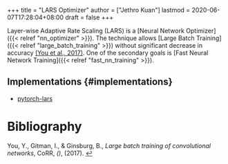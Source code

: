 +++
title = "LARS Optimizer"
author = ["Jethro Kuan"]
lastmod = 2020-06-07T17:28:04+08:00
draft = false
+++

Layer-wise Adaptive Rate Scaling (LARS) is a [Neural Network Optimizer]({{< relref "nn_optimizer" >}}). The
technique allows [Large Batch Training]({{< relref "large_batch_training" >}}) without significant decrease in accuracy
<a id="a9a05fbe9d6d58498d2551579ed08490" href="#you17_large_batch_train_convol_networ">(You et al., 2017)</a>. One of the secondary goals is
[Fast Neural Network Training]({{< relref "fast_nn_training" >}}).

## Implementations {#implementations}

- [pytorch-lars](https://github.com/noahgolmant/pytorch-lars)

# Bibliography

<a id="you17_large_batch_train_convol_networ" target="_blank">You, Y., Gitman, I., & Ginsburg, B., _Large batch training of convolutional networks_, CoRR, _()_, (2017). </a> [↩](#a9a05fbe9d6d58498d2551579ed08490)
